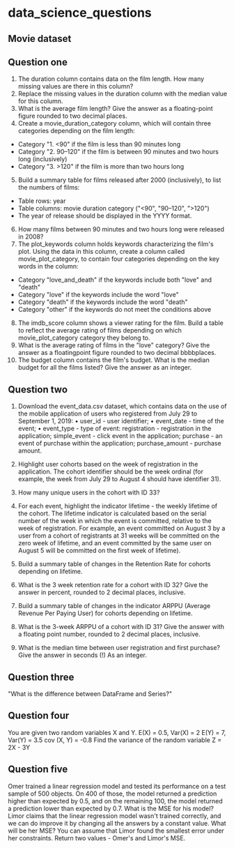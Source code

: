 # data_science_questions
## Movie dataset
## Question one
1. The duration column contains data on the film length. How many missing values are there
in this column?
2. Replace the missing values in the duration column with the median value for this column.
3. What is the average film length? Give the answer as a floating-point figure rounded to
two decimal places.
4. Create a movie_duration_category column, which will contain three categories
depending on the film length:
- Category "1. <90" if the film is less than 90 minutes long
- Category "2. 90–120" if the film is between 90 minutes and two hours long (inclusively)
- Category "3. >120" if the film is more than two hours long
5. Build a summary table for films released after 2000 (inclusively), to list the numbers of
films:
- Table rows: year
- Table columns: movie duration category ("<90", "90–120", ">120")
- The year of release should be displayed in the YYYY format.
6. How many films between 90 minutes and two hours long were released in 2008?
7. The plot_keywords column holds keywords characterizing the film's plot. Using the data
in this column, create a column called movie_plot_category, to contain four categories
depending on the key words in the column:
- Category "love_and_death" if the keywords include both "love" and "death"
- Category "love" if the keywords include the word "love"
- Category "death" if the keywords include the word "death"
- Category "other" if the keywords do not meet the conditions above
8. The imdb_score column shows a viewer rating for the film. Build a table to reflect the
average rating of films depending on which movie_plot_category category they belong to.
9. What is the average rating of films in the "love" category? Give the answer as a floatingpoint
figure rounded to two decimal bbbbplaces.
10. The budget column contains the film's budget. What is the median budget for all the films
listed? Give the answer as an integer.


## Question two
1. Download the event_data.csv dataset, which contains data on the use of the mobile
application of users who registered from July 29 to September 1, 2019:
• user_id - user identifier;
• event_date - time of the event;
• event_type - type of event: registration - registration in the application; 
simple_event - click event in the application; purchase - an event of purchase within the application; purchase_amount - purchase amount.

2. Highlight user cohorts based on the week of registration in the application. The cohort
identifier should be the week ordinal (for example, the week from July 29 to August 4
should have identifier 31).

3. How many unique users in the cohort with ID 33?

4. For each event, highlight the indicator lifetime - the weekly lifetime of the cohort. The
lifetime indicator is calculated based on the serial number of the week in which the event
is committed, relative to the week of registration. For example, an event committed on
August 3 by a user from a cohort of registrants at 31 weeks will be committed on the zero
week of lifetime, and an event committed by the same user on August 5 will be committed
on the first week of lifetime).

5. Build a summary table of changes in the Retention Rate for cohorts depending on lifetime.

6. What is the 3 week retention rate for a cohort with ID 32? Give the answer in percent,
rounded to 2 decimal places, inclusive.

7. Build a summary table of changes in the indicator ARPPU (Average Revenue Per Paying
User) for cohorts depending on lifetime.

8. What is the 3-week ARPPU of a cohort with ID 31? Give the answer with a floating point
number, rounded to 2 decimal places, inclusive.

9. What is the median time between user registration and first purchase? Give the answer
in seconds (!) As an integer.


## Question three
"What is the difference between DataFrame and Series?"

## Question four
You are given two random variables X and Y.
E(X) = 0.5, Var(X) = 2
E(Y) = 7, Var(Y) = 3.5
cov (X, Y) = -0.8
Find the variance of the random variable Z = 2X - 3Y

## Question five
Omer trained a linear regression model and tested its performance on a test sample of 500
objects. On 400 of those, the model returned a prediction higher than expected by 0.5, and on
the remaining 100, the model returned a prediction lower than expected by 0.7.
What is the MSE for his model?
Limor claims that the linear regression model wasn't trained correctly, and we can do improve
it by changing all the answers by a constant value. What will be her MSE?
You can assume that Limor found the smallest error under her constraints.
Return two values - Omer's and Limor's MSE.

